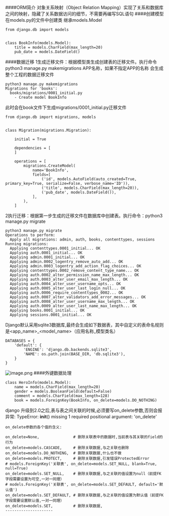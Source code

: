 ####ORM简介
对象关系映射（Object Relation Mapping）实现了关系和数据库之间的映射，隐藏了关系数据访问的细节，不需要再编写SQL语句
####创建模型
在models.py的文件中创建类 继承models.Model
```
from django.db import models


class BookInfo(models.Model):
    title = models.CharField(max_length=20)
    pub_date = models.DateField()
```
####数据迁移
1生成迁移文件：根据模型类生成创建表的迁移文件。执行命令python3 manage.py makemigrations APP名称，如果不指定APP的名称 会生成整个工程的数据迁移文件
```
python3 manage.py makemigrations
Migrations for 'books':
  books/migrations/0001_initial.py
    - Create model BookInfo
```
此时会在book文件下生成migrations/0001_initial.py迁移文件
```
from django.db import migrations, models


class Migration(migrations.Migration):

    initial = True

    dependencies = [
    ]

    operations = [
        migrations.CreateModel(
            name='BookInfo',
            fields=[
                ('id', models.AutoField(auto_created=True, primary_key=True, serialize=False, verbose_name='ID')),
                ('title', models.CharField(max_length=20)),
                ('pub_date', models.DateField()),
            ],
        ),
    ]

```
2执行迁移：根据第一步生成的迁移文件在数据库中创建表。执行命令：python3 manage.py migrate
```
python3 manage.py migrate
Operations to perform:
  Apply all migrations: admin, auth, books, contenttypes, sessions
Running migrations:
  Applying contenttypes.0001_initial... OK
  Applying auth.0001_initial... OK
  Applying admin.0001_initial... OK
  Applying admin.0002_logentry_remove_auto_add... OK
  Applying admin.0003_logentry_add_action_flag_choices... OK
  Applying contenttypes.0002_remove_content_type_name... OK
  Applying auth.0002_alter_permission_name_max_length... OK
  Applying auth.0003_alter_user_email_max_length... OK
  Applying auth.0004_alter_user_username_opts... OK
  Applying auth.0005_alter_user_last_login_null... OK
  Applying auth.0006_require_contenttypes_0002... OK
  Applying auth.0007_alter_validators_add_error_messages... OK
  Applying auth.0008_alter_user_username_max_length... OK
  Applying auth.0009_alter_user_last_name_max_length... OK
  Applying books.0001_initial... OK
  Applying sessions.0001_initial... OK
```
Django默认采用sqlite3数据库,最终会生成如下数据表，其中自定义的表命名规则是<app_name>_<model_name>（应用名称_模型类名）
```
DATABASES = {
    'default': {
        'ENGINE': 'django.db.backends.sqlite3',
        'NAME': os.path.join(BASE_DIR, 'db.sqlite3'),
    }
}

```
![image.png](https://upload-images.jianshu.io/upload_images/143845-bed4703b049e0cb2.png?imageMogr2/auto-orient/strip%7CimageView2/2/w/1240)
####外键数据处理

```
class HeroInfo(models.Model):
    name = models.CharField(max_length=20)
    gender = models.BooleanField(default=False)
    comment = models.CharField(max_length=128)
    book = models.ForeignKey(BookInfo, on_delete=models.DO_NOTHING)

```
django 升级到2.0之后,表与表之间关联的时候,必须要写on_delete参数,否则会报异常:
TypeError: __init__() missing 1 required positional argument: 'on_delete'
```
on_delete参数的各个值的含义:

on_delete=None,               # 删除关联表中的数据时,当前表与其关联的field的行为
on_delete=models.CASCADE,     # 删除关联数据,与之关联也删除
on_delete=models.DO_NOTHING,  # 删除关联数据,什么也不做
on_delete=models.PROTECT,     # 删除关联数据,引发错误ProtectedError
# models.ForeignKey('关联表', on_delete=models.SET_NULL, blank=True, null=True)
on_delete=models.SET_NULL,    # 删除关联数据,与之关联的值设置为null（前提FK字段需要设置为可空,一对一同理）
# models.ForeignKey('关联表', on_delete=models.SET_DEFAULT, default='默认值')
on_delete=models.SET_DEFAULT, # 删除关联数据,与之关联的值设置为默认值（前提FK字段需要设置默认值,一对一同理）
on_delete=models.SET,         # 删除关联数据,
--------------------- 
```
